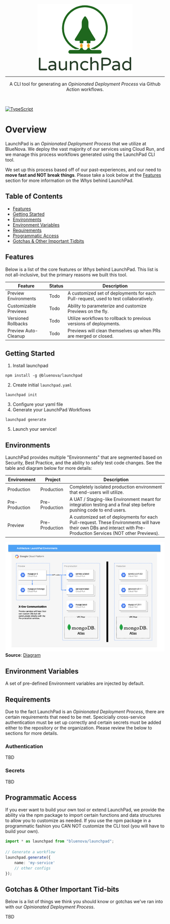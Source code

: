 <div>
    <p align="center">
        <img src="/logo.png" align="center" width="300" />
    </p>
    <hr>
    <p align="center">
       A CLI tool for generating an <em>Opinionated Deployment Process</em> via Github Action workflows. 
    </p>
    <br>
</div>

[![TypeScript](https://img.shields.io/badge/%3C%2F%3E-TypeScript-%230074c1.svg)](http://www.typescriptlang.org/)

# Overview

LaunchPad is an *Opinionated Deployment Process* that we utilize at BlueNova. We deploy the vast majority of
our services using Cloud Run, and we manage this process workflows generated using the LaunchPad CLI tool.

We set up this process based off of our past-experiences, and our need to **move fast and NOT break things**. 
Please take a look below at the [Features](#features) section for more information on the *Whys* behind LaunchPad.

## Table of Contents

* [Features](#features)
* [Getting Started](#getting-started)
* [Environments](#environments)
* [Environment Variables](#environment-variables)
* [Requirements](#requirements)
* [Programmatic Access](#programmatic-access)
* [Gotchas & Other Important Tidbits](#gotchas--other-important-tid-bits)

## Features

Below is a list of the core features or *Whys* behind LaunchPad. This list is not all-inclusive, but the primary
reasons we built this tool.

| Feature               | Status | Description                                                                          |
|-----------------------|--------|--------------------------------------------------------------------------------------|
| Preview Environments  | Todo   | A customized set of deployments for each Pull-request, used to test collaboratively. |
| Customizable Previews | Todo   | Ability to parameterize and customize Previews on the fly.                           |
| Versioned Rollbacks   | Todo   | Utilize workflows to rollback to previous versions of deployments.                   |
| Preview Auto-Cleanup  | Todo   | Previews will clean themselves up when PRs are merged or closed.                     |

## Getting Started

1. Install launchpad

```shell
npm install -g @bluenova/launchpad
```
2. Create initial `launchpad.yaml`
```shell
launchpad init
```
3. Configure your yaml file
4. Generate your LaunchPad Workflows
```shell
launchpad generate
```
5. Launch your service! 

## Environments 

LaunchPad provides multiple "Environments" that are segmented based on Security, Best Practice, and the ability to
safely test code changes. See the table and diagram below for more details:

| Environment    | Project        | Description                                                                                                                                                       |
|----------------|----------------|-------------------------------------------------------------------------------------------------------------------------------------------------------------------|
| Production     | Production     | Completely isolated production environment that end-users will utilize.                                                                                           |
| Pre-Production | Pre-Production | A UAT / Staging-like Environment meant for integration testing and a final step before pushing code to end users.                                                 |
| Preview        | Pre-Production | A customized set of deployments for each Pull-request. These Environments will have their own DBs and interact with Pre-Production Services (NOT other Previews). |

![Environment Architecture](/environment-architecture.png)
**Source**: [Diagram](https://app.diagrams.net/#G1jTxP0easfavZMxBaCAu_XDhadvdz5rGj)

## Environment Variables

A set of pre-defined Environment variables are injected by default.

## Requirements

Due to the fact LaunchPad is an *Opinionated Deployment Process*, there are certain requirements
that need to be met. Specicially cross-service authentication must be set up correctly and certain 
secrets must be added either to the repository or the organization. Please review the below to sections
for more details.

### Authentication

TBD

### Secrets

TBD

## Programmatic Access

If you ever want to build your own tool or extend LaunchPad, we provide the ability via the npm package
to import certain functions and data structures to allow you to customize as needed. If you use the npm package
in a programmatic fashion you CAN NOT customize the CLI tool (you will have to build your own).

```typescript
import * as launchpad from "bluenova/launchpad";

// Generate a workflow
launchpad.generate({
    name: 'my-service'
    // other configs
});
```

## Gotchas & Other Important Tid-bits

Below is a list of things we think you should know or gotchas we've ran into with our *Opinionated Deployment Process*.

TBD
